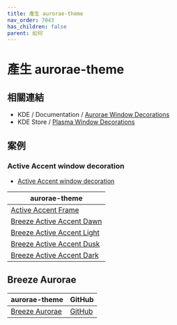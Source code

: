 ```yaml
---
title: 產生 aurorae-theme
nav_order: 7043
has_children: false
parent: 如何
---
```



# 產生 aurorae-theme


## 相關連結

* KDE / Documentation / [Aurorae Window Decorations](https://develop.kde.org/docs/plasma/aurorae/)
* KDE Store / [Plasma Window Decorations](https://store.kde.org/browse?cat=114&ord=latest)


## 案例

### Active Accent window decoration

* [Active Accent window decoration](https://github.com/nclarius/Plasma-window-decorations)

| aurorae-theme |
| --- |
| [Active Accent Frame](https://store.kde.org/p/1678088) |
| [Breeze Active Accent Dawn](https://store.kde.org/p/1709568) |
| [Breeze Active Accent Light](https://store.kde.org/p/1709554) |
| [Breeze Active Accent Dusk](https://store.kde.org/p/1709569) |
| [Breeze Active Accent Dark](https://store.kde.org/p/1709567) |


## Breeze Aurorae

| aurorae-theme | GitHub |
| --- | --- |
| [Breeze Aurorae](https://store.kde.org/p/1461072/) | [GitHub](https://github.com/doncsugar/Genome-Spectrum/tree/master/auroraeThemes/BreezeAurorae) |
